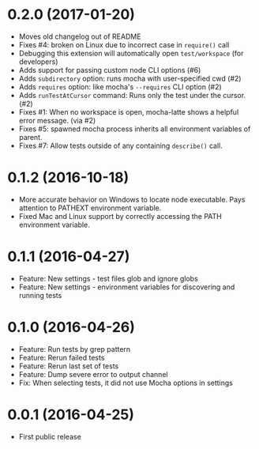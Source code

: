 0.2.0 (2017-01-20)
=====

- Moves old changelog out of README
- Fixes #4: broken on Linux due to incorrect case in `require()` call
- Debugging this extension will automatically open `test/workspace` (for developers)
- Adds support for passing custom node CLI options (#6)
- Adds `subdirectory` option: runs mocha with user-specified cwd (#2)
- Adds `requires` option: like mocha's `--requires` CLI option (#2)
- Adds `runTestAtCursor` command: Runs only the test under the cursor. (#2)
- Fixes #1: When no workspace is open, mocha-latte shows a helpful error message. (via #2)
- Fixes #5: spawned mocha process inherits all environment variables of parent.
- Fixes #7: Allow tests outside of any containing `describe()` call.

0.1.2 (2016-10-18)
=====

- More accurate behavior on Windows to locate node executable.
Pays attention to PATHEXT environment variable.
- Fixed Mac and Linux support by correctly accessing the PATH environment variable.

0.1.1 (2016-04-27)
=====

- Feature: New settings - test files glob and ignore globs
- Feature: New settings - environment variables for discovering and running tests

0.1.0 (2016-04-26)
=====

- Feature: Run tests by grep pattern
- Feature: Rerun failed tests
- Feature: Rerun last set of tests
- Feature: Dump severe error to output channel
- Fix: When selecting tests, it did not use Mocha options in  settings

0.0.1 (2016-04-25)
=====

- First public release
